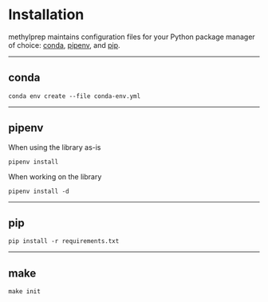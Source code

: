 # Installation

methylprep maintains configuration files for your Python package manager of choice: [conda](https://conda.io), [pipenv](https://pipenv.readthedocs.io/en/latest/), and [pip](https://pip.pypa.io/en/stable/).

---

## conda

```Shell
conda env create --file conda-env.yml
```

---

## pipenv

When using the library as-is

```Shell
pipenv install
```

When working on the library

```Shell
pipenv install -d
```

---

## pip

```Shell
pip install -r requirements.txt
```

---

## make

```Shell
make init
```
